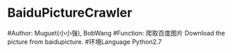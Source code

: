 # BaiduPictureCrawler
#Author:
Muguet(小小强), BobWang
#Function:
爬取百度图片 
Download the picture from baidupicture.
#环境Language
Python2.7 
